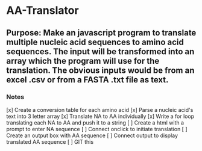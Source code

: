 # AA-Translator

## Purpose: Make an javascript program to translate multiple nucleic acid sequences to amino acid sequences. The input will be transformed into an array which the program will use for the translation. The obvious inputs would be from an excel .csv or from a FASTA .txt file as text. 

### Notes
[x] Create a conversion table for each amino acid
[x] Parse a nucleic acid's text into 3 letter array
[x] Translate NA to AA individually
[x] Write a for loop translating each NA to AA and push it to a string
[ ] Create a html with a prompt to enter NA sequence
[ ] Connect onclick to initiate translation
[ ] Create an output box with AA sequence
[ ] Connect output to display translated AA sequence
[ ] GIT this